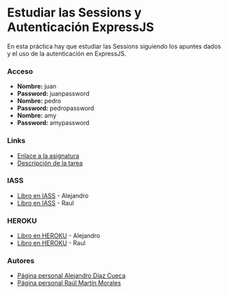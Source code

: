 # Estudiar las Sessions y Autenticación ExpressJS
En esta práctica hay que estudiar las Sessions siguiendo los apuntes dados y el uso de la autenticación en ExpressJS.

### Acceso

- **Nombre:** juan
- **Password:** juanpassword
- **Nombre:** pedro
- **Password:** pedropassword
- **Nombre:** amy
- **Password:** amypassword

###  Links

- [Enlace a la asignatura](https://campusvirtual.ull.es/1617/course/view.php?id=1136)
- [Descripción de la tarea](https://casianorodriguezleon.gitbooks.io/ull-esit-1617/content/practicas/practicasessions.html)

### IASS

- [Libro en IASS](http://10.6.129.178:8086/) - Alejandro
- [Libro en IASS](http://10.6.129.214:8085/) - Raul

### HEROKU

- [Libro en HEROKU]() - Alejandro
- [Libro en HEROKU](https://pract05.herokuapp.com/) - Raul

### Autores

- [Página personal Alejandro Díaz Cueca](https://alejandrdiaz.github.io/)
- [Página personal Raúl Martín Morales](https://alu0100769579.github.io/RaulMartinMorales/)

